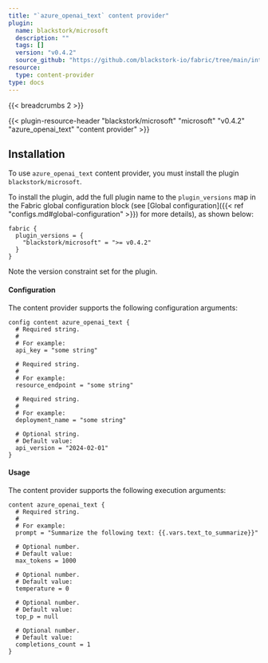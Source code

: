 ```yaml
---
title: "`azure_openai_text` content provider"
plugin:
  name: blackstork/microsoft
  description: ""
  tags: []
  version: "v0.4.2"
  source_github: "https://github.com/blackstork-io/fabric/tree/main/internal/microsoft/"
resource:
  type: content-provider
type: docs
---
```


{{< breadcrumbs 2 >}}

{{< plugin-resource-header "blackstork/microsoft" "microsoft" "v0.4.2" "azure_openai_text" "content provider" >}}

## Installation

To use `azure_openai_text` content provider, you must install the plugin `blackstork/microsoft`.

To install the plugin, add the full plugin name to the `plugin_versions` map in the Fabric global configuration block (see [Global configuration]({{< ref "configs.md#global-configuration" >}}) for more details), as shown below:

```hcl
fabric {
  plugin_versions = {
    "blackstork/microsoft" = ">= v0.4.2"
  }
}
```

Note the version constraint set for the plugin.


#### Configuration

The content provider supports the following configuration arguments:

```hcl
config content azure_openai_text {
  # Required string.
  #
  # For example:
  api_key = "some string"

  # Required string.
  #
  # For example:
  resource_endpoint = "some string"

  # Required string.
  #
  # For example:
  deployment_name = "some string"

  # Optional string.
  # Default value:
  api_version = "2024-02-01"
}
```

#### Usage

The content provider supports the following execution arguments:

```hcl
content azure_openai_text {
  # Required string.
  #
  # For example:
  prompt = "Summarize the following text: {{.vars.text_to_summarize}}"

  # Optional number.
  # Default value:
  max_tokens = 1000

  # Optional number.
  # Default value:
  temperature = 0

  # Optional number.
  # Default value:
  top_p = null

  # Optional number.
  # Default value:
  completions_count = 1
}
```

